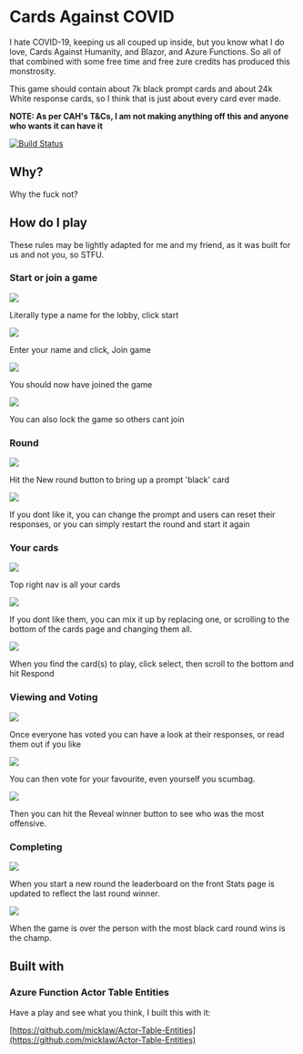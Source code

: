 # Cards Against COVID
I hate COVID-19, keeping us all couped up inside, but you know what I do love, Cards Against Humanity, and Blazor, and Azure Functions. So all of that combined with some free time and free zure credits has produced this monstrosity.

This game should contain about 7k black prompt cards and about 24k White response cards, so I think that is just about every card ever made.

**NOTE: As per CAH's T&Cs, I am not making anything off this and anyone who wants it can have it**

[![Build Status](https://dev.azure.com/mlwdltd/Actor%20Table%20Entities/_apis/build/status/micklaw.Actor-Table-Entities?branchName=develop)](https://dev.azure.com/mlwdltd/Actor%20Table%20Entities/_build/latest?definitionId=10&branchName=develop)

## Why?
Why the fuck not?

## How do I play
These rules may be lightly adapted for me and my friend, as it was built for us and not you, so STFU.

### Start or join a game

![](./docs/1.home.JPG)

Literally type a name for the lobby, click start

![](./docs/2.entername.JPG)

Enter your name and click, Join game

![](./docs/3.playing.JPG)

You should now have joined the game

![](./docs/9.locked.JPG)

You can also lock the game so others cant join

### Round

![](./docs/7.new-round.JPG)

Hit the New round button to bring up a prompt 'black' card

![](./docs/8.prompt.JPG)

If you dont like it, you can change the prompt and users can reset their responses, or you can simply restart the round and start it again

### Your cards

![](./docs/4.cards.JPG)

Top right nav is all your cards

![](./docs/5.cards-replce.JPG)

If you dont like them, you can mix it up by replacing one, or scrolling to the bottom of the cards page and changing them all.

![](./docs/6.respond.JPG)

When you find the card(s) to play, click select, then scroll to the bottom and hit Respond

### Viewing and Voting

![](./docs/10.view.JPG)

Once everyone has voted you can have a look at their responses, or read them out if you like

![](./docs/11.voted.JPG)

You can then vote for your favourite, even yourself you scumbag.

![](./docs/12.winner.JPG)

Then you can hit the Reveal winner button to see who was the most offensive.

### Completing

![](./docs/13.leaderboard.JPG)

When you start a new round the leaderboard on the front Stats page is updated to reflect the last round winner.

![](./docs/14.game-over.JPG)

When the game is over the person with the most black card round wins is the champ.

## Built with

### Azure Function Actor Table Entities

Have a play and see what you think, I built this with it:

[https://github.com/micklaw/Actor-Table-Entities](https://github.com/micklaw/Actor-Table-Entities)